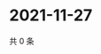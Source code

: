 # 2021-11-27

共 0 条

<!-- BEGIN WEIBO -->
<!-- 最后更新时间 Sat Nov 27 2021 06:00:57 GMT+0800 (China Standard Time) -->

<!-- END WEIBO -->
